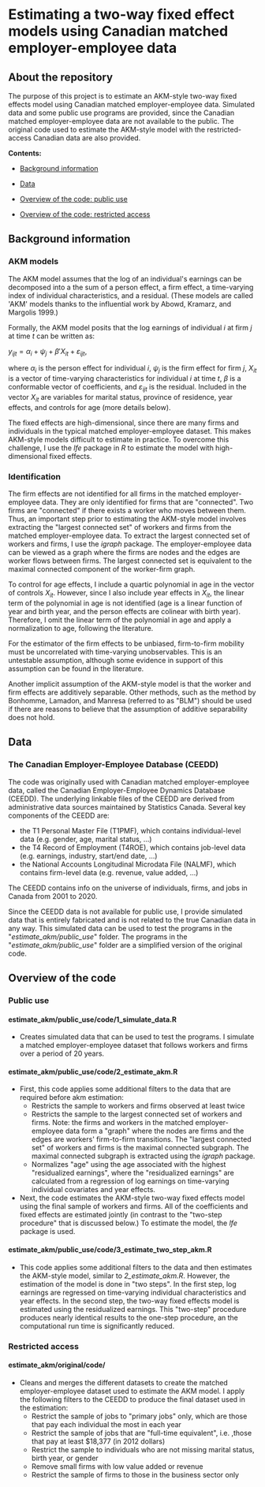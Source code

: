 # Estimating a two-way fixed effect models using Canadian matched employer-employee data

## About the repository

The purpose of this project is to estimate an AKM-style two-way fixed effects model using Canadian matched employer-employee data. Simulated data and some public use programs are provided, since the Canadian matched employer-employee data are not available to the public. The original code used to estimate the AKM-style model with the restricted-access Canadian data are also provided. 

**Contents:**

- [Background information](#Background-information)

- [Data](#Data)

- [Overview of the code: public use](#Overview-of-the-code)

- [Overview of the code: restricted access](#Overview-of-the-code)

## Background information

### AKM models

The AKM model assumes that the log of an individual's earnings can be decomposed into a the sum of a person effect, a firm effect, a time-varying index of individual characteristics, and a residual. (These models are called 'AKM' models thanks to the influential work by Abowd, Kramarz, and Margolis 1999.) 

Formally, the AKM model posits that the log earnings of individual $i$ at firm $j$ at time $t$ can be written as:

$y_{ijt} = \alpha_i + \psi_j + \beta'X_{it} + \varepsilon_{ijt},$

where $\alpha_i$ is the person effect for individual $i$, $\psi_j$ is the firm effect for firm $j$, $X_{it}$ is a vector of time-varying characteristics for individual $i$ at time $t,$ $\beta$ is a conformable vector of coefficients, and $\varepsilon_{ijt}$ is the residual. Included in the vector $X_{it}$ are variables for marital status, province of residence, year effects, and controls for age (more details below).

The fixed effects are high-dimensional, since there are many firms and individuals in the typical matched employer-employee dataset. This makes AKM-style models difficult to estimate in practice. To overcome this challenge, I use the *lfe* package in *R* to estimate the model with high-dimensional fixed effects. 

### Identification

The firm effects are not identified for all firms in the matched employer-employee data. They are only identified for firms that are "connected". Two firms are "connected" if there exists a worker who moves between them. Thus, an important step prior to estimating the AKM-style model involves extracting the "largest connected set" of workers and firms from the matched employer-employee data. To extract the largest connected set of workers and firms, I use the *igraph* package. The employer-employee data can be viewed as a graph where the firms are nodes and the edges are worker flows between firms. The largest connected set is equivalent to the maximal connected component of the worker-firm graph.

To control for age effects, I include a quartic polynomial in age in the vector of controls $X_{it}$. However, since I also include year effects in $X_{it}$, the linear term of the polynomial in age is not identified (age is a linear function of year and birth year, and the person effects are colinear with birth year). Therefore, I omit the linear term of the polynomial in age and apply a normalization to age, following the literature.  

For the estimator of the firm effects to be unbiased, firm-to-firm mobility must be uncorrelated with time-varying unobservables. This is an untestable assumption, although some evidence in support of this assumption can be found in the literature.

Another implicit assumption of the AKM-style model is that the worker and firm effects are additively separable. Other methods, such as the method by Bonhomme, Lamadon, and Manresa (referred to as "BLM") should be used if there are reasons to believe that the assumption of additive separability does not hold.

## Data

### The Canadian Employer-Employee Database (CEEDD)

The code was originally used with Canadian matched employer-employee data, called the Canadian Employer-Employee Dynamics Database (CEEDD). The underlying linkable files of the CEEDD are derived from administrative data sources maintained by Statistics Canada. Several key components of the CEEDD are:
- the T1 Personal Master File (T1PMF), which contains individual-level data (e.g. gender, age, marital status, ...) 
- the T4 Record of Employment (T4ROE), which contains job-level data (e.g. earnings, industry, start/end date, ...)
- the National Accounts Longitudinal Microdata File (NALMF), which contains firm-level data (e.g. revenue, value added, ...)

The CEEDD contains info on the universe of individuals, firms, and jobs in Canada from 2001 to 2020.

Since the CEEDD data is not available for public use, I provide simulated data that is entirely fabricated and is not related to the true Canadian data in any way. This simulated data can be used to test the programs in the "*estimate_akm/public_use*" folder. The programs in the "*estimate_akm/public_use*" folder are a simplified version of the original code.  

## Overview of the code

### Public use

#### estimate_akm/public_use/code/1_simulate_data.R
 - Creates simulated data that can be used to test the programs. I simulate a matched employer-employee dataset that follows workers and firms over a period of 20 years. 



#### estimate_akm/public_use/code/2_estimate_akm.R
- First, this code applies some additional filters to the data that are required before akm estimation:
    - Restricts the sample to workers and firms observed at least twice
    - Restricts the sample to the largest connected set of workers and firms. Note: the firms and workers in the matched employer-employee data form a "graph" where the nodes are firms and the edges are workers' firm-to-firm transitions. The "largest connected set" of workers and firms is the maximal connected subgraph. The maximal connected subgraph is extracted using the *igraph* package.
    - Normalizes "age" using the age associated with the highest "residualized earnings", where the "residualized earnings" are calculated from a regression of log earnings on time-varying individual covariates and year effects.  
- Next, the code estimates the AKM-style two-way fixed effects model using the final sample of workers and firms. All of the coefficients and fixed effects are estimated jointly (in contrast to the "two-step procedure" that is discussed below.) To estimate the model, the *lfe* package is used.

#### estimate_akm/public_use/code/3_estimate_two_step_akm.R 
- This code applies some additional filters to the data and then estimates the AKM-style model, similar to *2_estimate_akm.R*. However, the estimation of the model is done in "two steps". In the first step, log earnings are regressed on time-varying individual characteristics and year effects. In the second step, the two-way fixed effects model is estimated using the residualized earnings. This "two-step" procedure produces nearly identical results to the one-step procedure, an the computational run time is significantly reduced.  

### Restricted access

#### estimate_akm/original/code/ 
- Cleans and merges the different datasets to create the matched employer-employee dataset used to estimate the AKM model. I apply the following filters to the CEEDD to produce the final dataset used in the estimation:
    - Restrict the sample of jobs to "primary jobs" only, which are those that pay each individual the most in each year
    - Restrict the sample of jobs that are "full-time equivalent", i.e. ,those that pay at least $18,377 (in 2012 dollars)
    - Restrict the sample to individuals who are not missing marital status, birth year, or gender
    - Remove small firms with low value added or revenue
    - Restrict the sample of firms to those in the business sector only
